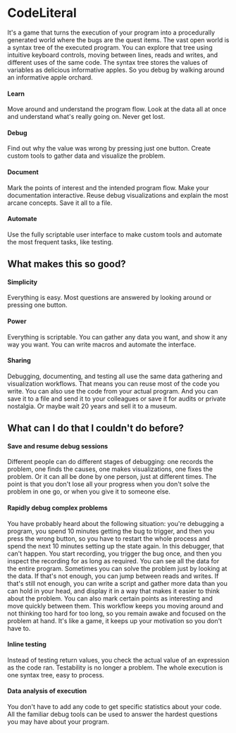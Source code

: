 # CodeLiteral

It's a game that turns the execution of your program into a procedurally generated world where the bugs are the quest items. The vast open world is a syntax tree of the executed program. You can explore that tree using intuitive keyboard controls, moving between lines, reads and writes, and different uses of the same code. The syntax tree stores the values of variables as delicious informative apples. So you debug by walking around an informative apple orchard.

#### Learn

Move around and understand the program flow. Look at the data all at once and understand what's really going on. Never get lost.

#### Debug

Find out why the value was wrong by pressing just one button. Create custom tools to gather data and visualize the problem.

#### Document

Mark the points of interest and the intended program flow. Make your documentation interactive. Reuse debug visualizations and explain the most arcane concepts. Save it all to a file.

#### Automate

Use the fully scriptable user interface to make custom tools and automate the most frequent tasks, like testing.


## What makes this so good?

#### Simplicity

Everything is easy. Most questions are answered by looking around or pressing one button.

#### Power

Everything is scriptable. You can gather any data you want, and show it any way you want. You can write macros and automate the interface.

#### Sharing

Debugging, documenting, and testing all use the same data gathering and visualization workflows. That means you can reuse most of the code you write. You can also use the code from your actual program. And you can save it to a file and send it to your colleagues or save it for audits or private nostalgia. Or maybe wait 20 years and sell it to a museum.


## What can I do that I couldn't do before?

#### Save and resume debug sessions

Different people can do different stages of debugging: one records the problem, one finds the causes, one makes visualizations, one fixes the problem. Or it can all be done by one person, just at different times. The point is that you don't lose all your progress when you don't solve the problem in one go, or when you give it to someone else.

#### Rapidly debug complex problems

You have probably heard about the following situation: you're debugging a program, you spend 10 minutes getting the bug to trigger, and then you press the wrong button, so you have to restart the whole process and spend the next 10 minutes setting up the state again. In this debugger, that can't happen. You start recording, you trigger the bug once, and then you inspect the recording for as long as required. You can see all the data for the entire program. Sometimes you can solve the problem just by looking at the data. If that's not enough, you can jump between reads and writes. If that's still not enough, you can write a script and gather more data than you can hold in your head, and display it in a way that makes it easier to think about the problem. You can also mark certain points as interesting and move quickly between them. This workflow keeps you moving around and not thinking too hard for too long, so you remain awake and focused on the problem at hand. It's like a game, it keeps up your motivation so you don't have to.

#### Inline testing

Instead of testing return values, you check the actual value of an expression as the code ran. Testability is no longer a problem. The whole execution is one syntax tree, easy to process.

#### Data analysis of execution

You don't have to add any code to get specific statistics about your code. All the familiar debug tools can be used to answer the hardest questions you may have about your program.